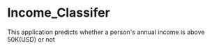 # Income_Classifer
This application predicts whether a person's annual income is above 50K(USD) or not
